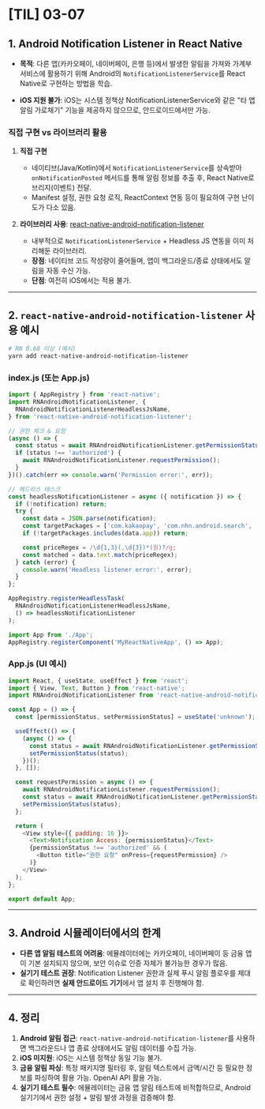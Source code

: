 # [TIL] 03-07

## 1. Android Notification Listener in React Native

- **목적**: 다른 앱(카카오페이, 네이버페이, 은행 등)에서 발생한 알림을 가져와 가계부 서비스에 활용하기 위해 Android의 `NotificationListenerService`를 React Native로 구현하는 방법을 학습.

- **iOS 지원 불가**: iOS는 시스템 정책상 NotificationListenerService와 같은 "타 앱 알림 가로채기" 기능을 제공하지 않으므로, 안드로이드에서만 가능.

### 직접 구현 vs 라이브러리 활용

1. **직접 구현**

   - 네이티브(Java/Kotlin)에서 `NotificationListenerService`를 상속받아 `onNotificationPosted` 메서드를 통해 알림 정보를 추출 후, React Native로 브리지(이벤트) 전달.
   - Manifest 설정, 권한 요청 로직, ReactContext 연동 등이 필요하여 구현 난이도가 다소 있음.

2. **라이브러리 사용**: [react-native-android-notification-listener](https://www.npmjs.com/package/react-native-android-notification-listener)

   - 내부적으로 `NotificationListenerService` + Headless JS 연동을 이미 처리해둔 라이브러리.
   - **장점**: 네이티브 코드 작성량이 줄어들며, 앱이 백그라운드/종료 상태에서도 알림을 자동 수신 가능.
   - **단점**: 여전히 iOS에서는 적용 불가.

---

## 2. `react-native-android-notification-listener` 사용 예시

```bash
# RN 0.68 이상 (예시)
yarn add react-native-android-notification-listener
```

### **index.js** (또는 App.js)

```js
import { AppRegistry } from 'react-native';
import RNAndroidNotificationListener, {
  RNAndroidNotificationListenerHeadlessJsName,
} from 'react-native-android-notification-listener';

// 권한 체크 & 요청
(async () => {
  const status = await RNAndroidNotificationListener.getPermissionStatus();
  if (status !== 'authorized') {
    await RNAndroidNotificationListener.requestPermission();
  }
})().catch(err => console.warn('Permission error:', err));

// 헤드리스 태스크
const headlessNotificationListener = async ({ notification }) => {
  if (!notification) return;
  try {
    const data = JSON.parse(notification);
    const targetPackages = ['com.kakaopay', 'com.nhn.android.search', 'com.mybank'];
    if (!targetPackages.includes(data.app)) return;

    const priceRegex = /\d{1,3}(,\d{3})*(원)?/g;
    const matched = data.text.match(priceRegex);
  } catch (error) {
    console.warn('Headless listener error:', error);
  }
};

AppRegistry.registerHeadlessTask(
  RNAndroidNotificationListenerHeadlessJsName,
  () => headlessNotificationListener
);

import App from './App';
AppRegistry.registerComponent('MyReactNativeApp', () => App);
```

### **App.js** (UI 예시)

```js
import React, { useState, useEffect } from 'react';
import { View, Text, Button } from 'react-native';
import RNAndroidNotificationListener from 'react-native-android-notification-listener';

const App = () => {
  const [permissionStatus, setPermissionStatus] = useState('unknown');

  useEffect(() => {
    (async () => {
      const status = await RNAndroidNotificationListener.getPermissionStatus();
      setPermissionStatus(status);
    })();
  }, []);

  const requestPermission = async () => {
    await RNAndroidNotificationListener.requestPermission();
    const status = await RNAndroidNotificationListener.getPermissionStatus();
    setPermissionStatus(status);
  };

  return (
    <View style={{ padding: 16 }}>
      <Text>Notification Access: {permissionStatus}</Text>
      {permissionStatus !== 'authorized' && (
        <Button title="권한 요청" onPress={requestPermission} />
      )}
    </View>
  );
};

export default App;
```

---

## 3. Android 시뮬레이터에서의 한계

- **다른 앱 알림 테스트의 어려움**: 에뮬레이터에는 카카오페이, 네이버페이 등 금융 앱이 기본 설치되지 않으며, 보안 이슈로 인증 자체가 불가능한 경우가 많음.
- **실기기 테스트 권장**: Notification Listener 권한과 실제 푸시 알림 플로우를 제대로 확인하려면 **실제 안드로이드 기기**에서 앱 설치 후 진행해야 함.

---

## 4. 정리

1. **Android 알림 접근**: `react-native-android-notification-listener`를 사용하면 백그라운드나 앱 종료 상태에서도 알림 데이터를 수집 가능.
2. **iOS 미지원**: iOS는 시스템 정책상 동일 기능 불가.
3. **금융 알림 파싱**: 특정 패키지명 필터링 후, 알림 텍스트에서 금액/시간 등 필요한 정보를 파싱하여 활용 가능. OpenAI API 활용 가능.
4. **실기기 테스트 필수**: 에뮬레이터는 금융 앱 알림 테스트에 비적합하므로, Android 실기기에서 권한 설정 + 알림 발생 과정을 검증해야 함.
